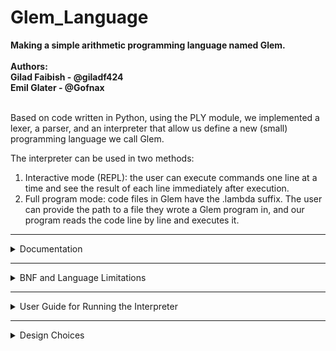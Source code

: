 # Glem_Language
**Making a simple arithmetic programming language named Glem.<br/><br/>**
**Authors:<br/>**
**Gilad Faibish - @giladf424<br/>**
**Emil Glater - @Gofnax<br/>**
<br/>

Based on code written in Python, using the PLY module, we implemented 
a lexer, a parser, and an interpreter that allow us define a new 
(small) programming language we call Glem.<br>

The interpreter can be used in two methods:
1. Interactive mode (REPL): the user can execute commands one line 
at a time and see the result of each line immediately after execution.
2. Full program mode: code files in Glem have the .lambda suffix. The 
user can provide the path to a file they wrote a Glem program in, and 
our program reads the code line by line and executes it.<br>

----

<details>
<summary> Documentation </summary>
<br>

### Data Types:
In Glem we support the usage of integers and boolean values, 
where all the values are immutable, and there are no variable assignments.<br>
<br>
With this, you can use basic arithmetic operations:
* Addition (+)
* Subtraction (-)
* Multiplication (*)
* Division (integer division) (/)
* Modulo (%)
  
and boolean and comparison operations:
* AND (&&)
* OR (||)
* NOT (!)
* Equality to (==)
* Not queal to (!=)
* Greater than (>)
* Less than (<)
* Greater than or equal to (>=)
* Less than or equal to (<=)
<br>

### Basic Usage:
The basic way to make use of Glem is to write one-line expressions, 
for which the interpreter will print the result. In addition, you can 
write an expression inside an expression, as shown below. At the end 
of each line, there has to be a ```;``` for the language to recognize 
the expression written as a statement it can execute.<br>
For example:
```
>>> 3 + 5;
8
>>> 12 >= 4;
true
>>> 4 * (5 + 2);
28
```
<br>

### Comments:
Glem allows you to add comments to your code to elevate its readability just like 
many other languages. To insert a comment in the code you simply need to wrap it 
with ```#```'s.<br>
For example:
```
...
3 + 5;  # Example code #
addThree(13);  # Works like addOne but increase value by 3 #
5 * 2 # You can even put a comment in the middle of a statement # + true;
...
```
A comment can only include the letters a-z and A-Z, digits 0-9, spcaes ```' '```,
dots ```.```, and commas ```,```, and colon ```:```.
<br>

### Functions:
In Glem, you can define functions using the keyword ```mey``` and call them 
anywhere in the code from the point of their definition onwards. 
As Glem doesn't support variable assignment, writing a function that 
executes multiple statement won't affect that function's returned value, 
and only the result of the last statement will be returned for further calculations.<br>

The format of a function definition is:
```
mey {function_name, (arg1, arg2, ...)}
{statement; statement; ...; statement;};
```

For example, let's look at the definition of the function ```addOne``` that 
receives an integer and returns its value increased by 1:
```
>>> mey {addOne, (n)} {n + 1;};
addOne defined.
```

The format of calling a function is:
```
function_name(arg1, arg2, arg3, ...);
```

Continuing with our example, assuming we defined ```addOne``` earlier in our 
code, to call it we simply need to write its name, followed by brackets with 
values that correspond to its expected values in them:
```
>>> addOne(3);
4
```
<br>

### Lambda Functions:
In addition to regular functions, Glem supports the usage of anonymous 
functions (lambda function/expressions). These allow you to write code with a higher 
level of complexity than a regular statement, but without the need to define 
a function beforehand. For Glem to recognize a lamda function, it has to be defined 
using the ```lambda``` keyword.<br>

The format of a lambda function, as recognized by Glem is:
```
Lambda param.(expression)
```
Where ```param``` can be switched with any other identifier for the parameter 
the lambda function expects to receive, and any expression can be written inside 
the brackets.<br>
<br>

### Calling Functions from other Functions:
In case you want to maintain code readability or avoid duplicating code, Glem allows 
you to use a function (or several functions) as an expression executed within 
another function. With that, you can also define recursive functions.<br>

For example, here's a function call inside another function definition:
```
mey {addOne, (n)} {n + 1;};
mey {addTwo, (n)} {addOne(n) + 1;};
```
First, we have to define the innermost function, the last one to be actually 
called, but the first one to be executed fully. After that, we can call it from 
another function. Thanks to Glem's parsing rules, there is an inherent 'call stack' 
that is responsible for executing each expression in its appropriate scope.<br>
<br>

### Recursion:
As for recursive functions, defining them can be a bit more challenging. Because 
Glem doesn't support if-statements, you have to utilize boolean operations to define 
your stop condition (base case).<br>

For example, here we define a recursive function that calculates the factorial of 
a given number:
```
mey {factorial, (n)} {(n == 0) || (n * factorial(n - 1));};
```
For this function to be able to stop when it receives ```n = 0```, we had to define that in 
case of the OR operation, if the left expression (which is evaluated first) is ```True```, 
then the right expression won't be evaluated, and the statement returns ```True```. This way, 
when we get to ```n = 0```, the functions returns ```True``` to its caller, where ```n = 1```, 
and doesn't continue to try and evaluate the second expression with negative values. When we 
calculate ```1 * True```, it convert the value ```True``` to ```1``` so we get the result 
```1 * True = 1 * 1 = 1```. From this point on, only integers get returned by the fucntion 
which ends up calculating the factorial of the value received by the user.
<br>
</details>

----

<details>
<summary> BNF and Language Limitations </summary>
<br>
  
### Language Syntax:
```
program ::= statement_list

statement_list ::= statement_list statement
                 | statement

statement ::= expression ";"
            | function_definition
            | expression_lambda

expression ::= expression "+" expression
             | expression "-" expression
             | expression "*" expression
             | expression "/" expression
             | expression "%" expression
             | expression "&&" expression
             | expression "||" expression
             | expression "!=" expression
             | expression "==" expression
             | expression ">" expression
             | expression "<" expression
             | expression ">=" expression
             | expression "<=" expression
             | "!" expression
             | "(" expression ")"
             | NUMBER
             | BOOLEAN
             | IDENTIFIER
             | IDENTIFIER "(" param_list ")"
             | "lambda" IDENTIFIER "." "(" expression ")"

function_definition ::= "mey" "{" IDENTIFIER "," "(" arg_list ")" "}" "{" statement_list "}" ";"

arg_list ::= IDENTIFIER
           | IDENTIFIER "," arg_list

param_list ::= expression
             | expression "," param_list
```

### Language Limitations:
Glem is designed in such a way that there are a few concepts that are not supported by the 
language. Among them are:
* Variable assignment
* Conditional statements
* Shortage of data types
* Only sinle-line comments

The trade-off of these concepts not being supported, is keeping the language simple. There 
aren't many keywords and grammar rules the user needs to get to know and remember to be able 
to write working code in Glem.
<br>
</details>

----

<details>
<summary> User Guide for Running the Interpreter </summary>
<br>

Welcome to the Glem Language Interpreter User Guide. This guide provides instructions on how to 
run the interpreter in both interactive mode (REPL) and file reading mode.

### System Requirements:
To run the Glem Language Interpreter, you will need:
* Python 3.6 or higher and pip (Python's package installer) installed on your machine
* Our repository cloned to your local machine
<br>

### Installing PLY Module:
Our project is based on the PLY module, so to run it correctly using the command prompt or the 
terminal, you need to install it using the next command:
```
pip install ply
```
<br>

### Interactive Mode (REPL):
Interactive mode allows you to enter and execute Glem language commands one at a time. This mode 
is useful for testing snippets of code quickly.

To start the interpreter in interactive mode:
1. Open a terminal or command prompt.
2. Navigate to the directory where the program.py file is located.
3. Type the following command and press 'Enter':
```
python Program.py
```
4. You will see a prompt that says "Welcome to the Glem Language Interpreter. Type 'exit' to quit."
Enter your commands after the > prompt.
5. To exit the interactive mode, type exit and press Enter.

**Sample session:**
```
> mey {addOne, (n)} {n + 1;};
Function 'addOne' defined.
> addOne(5);
6
> exit
```
<br>

### File Reading Mode:
File reading mode allows you to execute a script written in the Glem language saved in a file with a 
.lambda suffix.

To run a .lambda file:
1. Ensure your file has a .lambda suffix and contains valid Glem language code.
2. Open a terminal or command prompt.
3. Navigate to the directory where both your .lambda file and program.py are located.
4. Run the following command, replacing your_script.lambda with the name of your file:
```
python Program.py your_script.lambda
```
5. The interpreter will execute the contents of the file and display the outputs sequentially.

**Sample Session:**<br>
example.lambda file contains:
```
mey {factorial, (n)} {(n == 0) || (n * factorial(n - 1));};
factorial(5);
```

Command to run:
```
python Program.py example.lambda
```

Expected output:
```
120
```
<br>

### Error Handling
If there are any errors in your Glem language code, whether syntax or runtime, the interpreter will 
display an error message detailing the issue. For instance, using an undefined function or variable 
will prompt an error indicating that the identifier is undefined.
<br>

### Notes
* Ensure that all Glem language commands and functions in your scripts adhere to the syntax rules as 
specified by the language's grammar.
* The interpreter can handle basic arithmetic, logical operations, function definitions, and lambda 
expressions as outlined in the Glem language specifications.

For more information or support, refer to the official documentation.
<br>
</details>

----

<details>
<summary> Design Choices </summary>
<br>

### Lexer:
The lexer is responsible for tokenizing the user input so that we can create a string that 
the language understands and can evaluate.

**Design Considerations:**
* To describe what string gets translated to each token we chose to work with regular expressions 
(or REGEX). This way we cover all the strings that the user can input without having to 
actually write down each and every one of them.
* Whitespaces and single-line comments are ignored. This makes the source code more readable 
without affecting the functionality.
* The lexer includes a mechanism for identifying and reporting illegal characters.

**Assumptions:**
* It is assumed that keywords such as ```lambda``` and ```mey``` are always written in lowercase 
and cannot be used as identifiers.
* We assume all numbers are integers, and booleans are either ```true``` or ```false```. No 
support for other types like strings or floating-point numbers.
<br>

### Parser:
The parser is responsible for building the AST from the token the lexer provided it, 
allowing the interpreter to evaluate the user input and return the user the result they 
were expecting to get from their program.

**Design Considerations:**
* The parser follows a clear set of grammar rules that align with the language's specifications. 
Each grammar rule corresponds to a particular construct in the language, like expressions, function 
definitions, and statements. The parser's main goal is to produce an Abstract Syntax Tree (AST) 
that represents the structure of the source code.
* Precedence rules for operators are defined by the parser to ensure correct evaluation order by 
the interpreter. These rules are crucial for handling expressions with multiple operators, such 
as arithmetic and logical operations.
* It is able to recognize and store function definitions, and differentiate between function 
definition and function call based on the syntax. Functions are stored in a dictionary within the 
GlemParser class, where each key is the function name, and its value is a tuple that holds the 
arguments the function expects to get, and all the statements that it expects to execute upon 
call. It also handles function calls, ensuring that parameters are passed correctly according 
to the language's rules and the function's expectations.

**Assumptions:**
* The parser assumes a fixed grammar structure, meaning that function definitions, expressions, 
and other constructs follow a strict format. For instance, function definitions must always use 
the ```mey``` keyword followed by the correct syntax, and expressions must adhere to the defined 
operator precedence.
* The parser assumes that once an identifier is defined within a function or lambda expression, 
its value is immutable. This is consistent with the language's functional nature and is enforced 
during parsing by ensuring identifiers are correctly mapped and not reassigned.
<br>

### Interpreter:
The interpreter is responsible for evaluating an input string or a program received from the user 
and returning them the final value that that input come sdown to.

**Design Considerations:**
* Managing an environment (a dictionary) to map identifiers to their corresponding values or functions, 
to resemble memory storage. A call stack is implemented by the grammar of the language, and simulated 
using a stack to manage function calls and recursion.
* AST nodes are evaluated by the interpreter based on their types, such as binary operations, function 
calls, literals, etc.. It recursively processes the tree, applying operations and managing scopes, and
at the end returning the final value of each statement.

**Assumptions:**
* There is a determined sequence in which the expressions in each statement need to be evaluated 
for the interpreter to return the correct final value.
* The environment is assumed to be immutable, meaning that once a value is bound to an identifier, 
it cannot be changed.
* Each function definition ends with a single return value, which is the result of the evaluation of 
the last statement in the function body.
<br>

### Challenges and Solutions:
This is our first try at writing an interpreter of any kind, and our first actual project implemented 
using Python. As a result, we faced quite a few challenges with building this project.
* Unfamiliar syntax and conventions: being inexperienced with a language poses many challenges in its 
own. You have to learn the syntax anew for features you're familiar with from other languages, and 
the languages nuances may differ (such as memory management, data types implementation, object methods, 
etc.).
* No prior knowledge of the interpreter's way of work: we had to create an interpreter for a language 
without being taught the intricacies of how the interpreter works, what parts it's composed of, or how
each part communicates with the other.

Regardless, we had to make the project work, so obviously we had a lot of learning and experimenting 
to do in order to familiarize ourselves with Python and the operation process of the interpreter. We 
mainly relied on many different forums and on ChatGPT as knowledge sources and reference points when 
we had to find out how certain things are done, or if they are possible to implement in the way we 
know from other languages.
<br>
</details>
